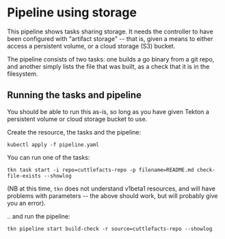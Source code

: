 # Pipeline using storage

This pipeline shows tasks sharing storage. It needs the controller to
have been configured with "artifact storage" -- that is, given a means
to either access a persistent volume, or a cloud storage (S3) bucket.

The pipeline consists of two tasks: one builds a go binary from a git
repo, and another simply lists the file that was built, as a check
that it is in the filesystem.

## Running the tasks and pipeline

You should be able to run this as-is, so long as you have given Tekton
a persistent volume or cloud storage bucket to use.

Create the resource, the tasks and the pipeline:

```
kubectl apply -f pipeline.yaml
```

You can run one of the tasks:

```
tkn task start -i repo=cuttlefacts-repo -p filename=README.md check-file-exists --showlog
```

(NB at this time, `tkn` does not understand v1beta1 resources, and
will have problems with parameters -- the above should work, but will
probably give you an error).

.. and run the pipeline:

```
tkn pipeline start build-check -r source=cuttlefacts-repo --showlog
```
